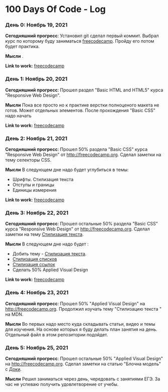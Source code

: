 # 100 Days Of Code - Log

### День 0: Ноябрь 19, 2021

**Сегодняшний прогресс**: Установил git сделал первый коммит. Выбрал курс по которому буду заниматься [freecodecamp](https://www.freecodecamp.org/). Пройду его потом будет практика.

**Мысли** .

**Link to work:** [freecodecamp](https://www.freecodecamp.org/)

### День 1: Ноябрь 20, 2021

**Сегодняшний прогресс**: Прошел раздел "Basic HTML and HTML5" курса "Responsive Web Design".

**Мысли** Пока все просто но к практике верстки полноценого макета не готов. Может отдельных элементов. После прохождения "Basic CSS" надо начать

**Link to work:** [freecodecamp](https://www.freecodecamp.org/)

### День 2: Ноябрь 21, 2021

**Сегодняшний прогресс**: Прошел 50% раздела "Basic CSS" курса "Responsive Web Design" от http://freecodecamp.org. Сделал заметки на тему селекторы CSS.

**Мысли** В следующем дне надо будет углубиться в темы:
- Шрифты. Стилизация текста
- Отступы и границы
- Единицы измерения

**Link to work:** [freecodecamp](https://www.freecodecamp.org/)

### День 3: Ноябрь 22, 2021

**Сегодняшний прогресс**: Прошел остальные 50% раздела "Basic CSS" курса "Responsive Web Design" от http://freecodecamp.org. Сделал заметки на тему [Стилизация текста](https://developer.mozilla.org/ru/docs/Learn/CSS/Styling_text/Fundamentals).

**Мысли** В следующем дне надо будет :
- Добить тему - [Стилизация текста](https://developer.mozilla.org/ru/docs/Learn/CSS/Styling_text/Fundamentals).
- [Стилизация списков](https://developer.mozilla.org/ru/docs/Learn/CSS/Styling_text/Styling_lists)
- [Стилизация ссылок](https://developer.mozilla.org/ru/docs/Learn/CSS/Styling_text/Styling_links)
- Сделать 50% Applied Visual Design

**Link to work:** [freecodecamp](https://www.freecodecamp.org/)

### День 4: Ноябрь 23, 2021

**Сегодняшний прогресс**: Прошел 50% "Applied Visual Design" на http://freecodecamp.org.  Продолжил изучать тему "Стилизацию текста " на MDN.

**Мысли** Во первых надо место куда складывать статьи, видео и темы для изучения. На основе которых я буду делать план занятия на день. Отдельный файл в этом репозитории подойдет.

### День 5: Ноябрь 25, 2021

**Сегодняшний прогресс**: Прошел остальные 50% "Applied Visual Design" на http://freecodecamp.org.  Сделал заметки на статью "Блочна модель" с [Доки](https://doka.guide/css/box-model/).

**Мысли** Решил заниматься через день, чередовать с занятиями ЕГЭ. За час не успеваю получить удовлетворение от учебы.